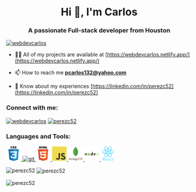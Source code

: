 
<!---
perezc52/perezc52 is a ✨ special ✨ repository because its `README.md` (this file) appears on your GitHub profile.
You can click the Preview link to take a look at your changes.
--->
<h1 align="center">Hi 👋, I'm Carlos</h1>
<h3 align="center">A passionate Full-stack developer from Houston</h3>

<p align="left"> <a href="https://twitter.com/webdevcarlos" target="blank"><img src="https://img.shields.io/twitter/follow/webdevcarlos?logo=twitter&style=for-the-badge" alt="webdevcarlos" /></a> </p>

- 👨‍💻 All of my projects are available at [https://webdevcarlos.netlify.app/](https://webdevcarlos.netlify.app/)

- 📫 How to reach me **pcarlos132@yahoo.com**

- 📄 Know about my experiences [https://linkedin.com/in/perezc52](https://linkedin.com/in/perezc52)

<h3 align="left">Connect with me:</h3>
<p align="left">
<a href="https://twitter.com/webdevcarlos" target="blank"><img align="center" src="https://raw.githubusercontent.com/rahuldkjain/github-profile-readme-generator/master/src/images/icons/Social/twitter.svg" alt="webdevcarlos" height="30" width="40" /></a>
<a href="https://linkedin.com/in/perezc52" target="blank"><img align="center" src="https://raw.githubusercontent.com/rahuldkjain/github-profile-readme-generator/master/src/images/icons/Social/linked-in-alt.svg" alt="perezc52" height="30" width="40" /></a>
</p>

<h3 align="left">Languages and Tools:</h3>
<p align="left"> <a href="https://www.w3schools.com/css/" target="_blank" rel="noreferrer"> <img src="https://raw.githubusercontent.com/devicons/devicon/master/icons/css3/css3-original-wordmark.svg" alt="css3" width="40" height="40"/> </a> <a href="https://git-scm.com/" target="_blank" rel="noreferrer"> <img src="https://www.vectorlogo.zone/logos/git-scm/git-scm-icon.svg" alt="git" width="40" height="40"/> </a> <a href="https://www.w3.org/html/" target="_blank" rel="noreferrer"> <img src="https://raw.githubusercontent.com/devicons/devicon/master/icons/html5/html5-original-wordmark.svg" alt="html5" width="40" height="40"/> </a> <a href="https://developer.mozilla.org/en-US/docs/Web/JavaScript" target="_blank" rel="noreferrer"> <img src="https://raw.githubusercontent.com/devicons/devicon/master/icons/javascript/javascript-original.svg" alt="javascript" width="40" height="40"/> </a> <a href="https://www.mongodb.com/" target="_blank" rel="noreferrer"> <img src="https://raw.githubusercontent.com/devicons/devicon/master/icons/mongodb/mongodb-original-wordmark.svg" alt="mongodb" width="40" height="40"/> </a> <a href="https://nodejs.org" target="_blank" rel="noreferrer"> <img src="https://raw.githubusercontent.com/devicons/devicon/master/icons/nodejs/nodejs-original-wordmark.svg" alt="nodejs" width="40" height="40"/> </a> <a href="https://reactjs.org/" target="_blank" rel="noreferrer"> <img src="https://raw.githubusercontent.com/devicons/devicon/master/icons/react/react-original-wordmark.svg" alt="react" width="40" height="40"/> </a> </p>

<p><img align="left" src="https://github-readme-stats.vercel.app/api/top-langs?username=perezc52&show_icons=true&locale=en&layout=compact" alt="perezc52" /></p>

<p>&nbsp;<img align="center" src="https://github-readme-stats.vercel.app/api?username=perezc52&show_icons=true&locale=en" alt="perezc52" /></p>

<p><img align="center" src="https://github-readme-streak-stats.herokuapp.com/?user=perezc52&" alt="perezc52" /></p>

